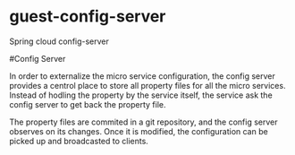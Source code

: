 # guest-config-server
Spring cloud config-server

#Config Server

In order to externalize the micro service configuration, the config server provides a centrol place to store all property files for all the micro services. Instead of hodling 
the property by the service itself, the service ask the config server to get back the property file.

The property files are commited in a git repository, and the config server observes on its changes. Once it is modified, the configuration can be picked up and broadcasted to clients.

